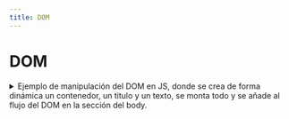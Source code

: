 ```yaml
---
title: DOM
---
```

# DOM
<details>
<summary>
Ejemplo de manipulación del DOM en JS, donde se crea de forma dinámica un contenedor, un titulo y un texto, se monta todo y se añade al flujo del DOM en la sección del body.
</summary>

```html

<!DOCTYPE html>
<html lang="en">
<head>
    <meta charset="UTF-8">
    <meta name="author" content="Borja Bas Ventín">
    <meta name="viewport" content="width=device-width, initial-scale=1.0">
    <title>DOM</title>
</head>
<body>
    <script>
        const seccion = document.createElement('div')
        seccion.className = "seccion"

        const titulo = document.createElement('h3')
        titulo.textContent = "Titulo de la sección"

        const parrafo = document.createElement('p')
        const text = document.createTextNode("Este es el contenido de un parrafo")
        parrafo.appendChild(text)

        seccion.appendChild(titulo)
        seccion.appendChild(parrafo)

        document.body.appendChild(seccion)
        // Otros métodos interesantes: removeChild(old method), remove(new method), setAttribute, getAttribute
    </script>
</body>
</html>

```

</details>